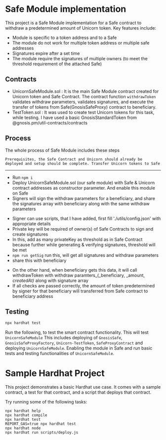 # Safe Module implementation

This project is a Safe Module implementation for a Safe contract to withdraw a predetermined amount of Unicorn token.
Key features include:
- Module is specific to a token address and to a Safe
- The module do not work for multiple token address or multiple safe addresses
- Signatures expire after a set time
- The module require the signatures of multiple owners (to meet the threshold requirement of the attached Safe)

## Contracts
- UnicornSafeModule.sol : It is the main Safe Module contract created for Unicorn token and Safe Contract. The contract function `withdrawToken` validates withdraw parameters, validates signatures, and execute the transfer of tokens from Safe(GnosisSafeProxy) contract to beneficiary.
- TestToken.sol : It was used to create test Unicorn tokens for this task, while testing. I have used a basic GnosisStandardToken from @gnosis.pm/util-contracts/contracts

## Process
The whole process of Safe Module includes these steps
```shell
Prerequisites, the Safe Contract and Unicorn should already be deployed and setup should be complete. Transfer Unicorn tokens to Safe
```
***
- Run ```npm i```
- Deploy UnicornSafeModule.sol (our safe module) with Safe & Unicorn contract addresses as constructor parameter. And enable this module on Safe
- Signers will sign the withdraw parameters for a beneficiary, and share the signatures array with beneficiary along with the same withdraw parameters
* Signer can use scripts, that I have added, first fill './utils/config.json' with appropriate details
* Private key will be required of owner(s) of Safe Contracts to sign and create signatures
* In this, add as many privateKey as threshold as in Safe Contract because further while generating & verifying signatures, threshold will be met
* ```npm run getSig``` run this, will get all signatures and withdraw parameters
* share this with beneficiary
- On the other hand, when beneficiary gets this data, it will call withdrawToken with withdraw paramters_(_beneficiary, _amount, _createdAt)_ along with signature array
- If all checks are passed correctly, the amount of token predetermined by signer for that beneficiary will transferred from Safe contract to beneficiary address

## Testing
```bash
npx hardhat test
```
Run the following, to test the smart contract functionality. This will test `UnicornSafeModule`
This includes deploying of `GnosisSafe`, `GnosisSafeProxyFactory`, `Unicorn-TestToken`, `SafeProxyContract` and deploying `UnicornSafeModule`. Enabling the module in Safe and run basic tests and testing functionalities of `UnicornSafeModule`.
# Sample Hardhat Project

This project demonstrates a basic Hardhat use case. It comes with a sample contract, a test for that contract, and a script that deploys that contract.

Try running some of the following tasks:

```shell
npx hardhat help
npx hardhat compile
npx hardhat test
REPORT_GAS=true npx hardhat test
npx hardhat node
npx hardhat run scripts/deploy.js
```
